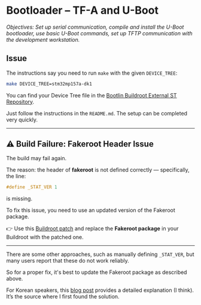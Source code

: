 # Bootloader – TF-A and U-Boot
*Objectives: Set up serial communication, compile and install the U-Boot bootloader, use basic U-Boot commands, set up TFTP communication with the development workstation.*

## Issue
The instructions say you need to run `make` with the given `DEVICE_TREE`:

```bash
make DEVICE_TREE=stm32mp157a-dk1
```

You can find your Device Tree file in the [Bootlin Buildroot External ST Repository](https://github.com/bootlin/buildroot-external-st).

Just follow the instructions in the `README.md`. The setup can be completed very quickly.

---

## ⚠️ Build Failure: Fakeroot Header Issue

The build may fail again.

The reason: the header of **fakeroot** is not defined correctly — specifically, the line:

```c
#define _STAT_VER 1
```

is missing.

To fix this issue, you need to use an updated version of the Fakeroot package.

👉 Use this [Buildroot patch](https://git.busybox.net/buildroot/commit/?id=f45925a951318e9e53bead80b363e004301adc6f) and replace the **Fakeroot package** in your Buildroot with the patched one.

---

There are some other approaches, such as manually defining `_STAT_VER`, but many users report that these do not work reliably.

So for a proper fix, it's best to update the Fakeroot package as described above.

For Korean speakers, this [blog post](http://blog.naver.com/chandong83/223060211213) provides a detailed explanation (I think). 
It’s the source where I first found the solution.


